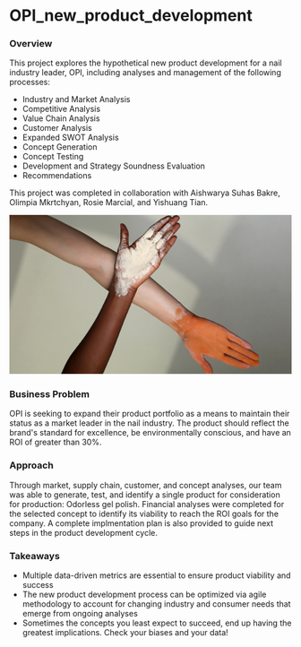 # OPI_new_product_development
### Overview
This project explores the hypothetical new product development for a nail industry leader, OPI, including analyses and management of the following processes: 
- Industry and Market Analysis
- Competitive Analysis
- Value Chain Analysis
- Customer Analysis
- Expanded SWOT Analysis
- Concept Generation
- Concept Testing
- Development and Strategy Soundness Evaluation
- Recommendations

This project was completed in collaboration with Aishwarya Suhas Bakre, Olimpia Mkrtchyan, Rosie Marcial, and Yishuang Tian.

![concept-3](https://github.com/lopezaly/OPI_new_product_development/blob/main/3.png)

### Business Problem 
OPI is seeking to expand their product portfolio as a means to maintain their status as a market leader in the nail industry. The product should reflect the brand's standard for excellence, be environmentally conscious, and have an ROI of greater than 30%.

### Approach 
Through market, supply chain, customer, and concept analyses, our team was able to generate, test, and identify a single product for consideration for production: Odorless gel polish. Financial analyses were completed for the selected concept to identify its viability to reach the ROI goals for the company. A complete implmentation plan is also provided to guide next steps in the product development cycle.

### Takeaways
- Multiple data-driven metrics are essential to ensure product viability and success
- The new product development process can be optimized via agile methodology to account for changing industry and consumer needs that emerge from ongoing analyses
- Sometimes the concepts you least expect to succeed, end up having the greatest implications. Check your biases and your data!

